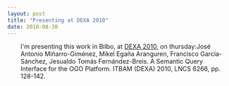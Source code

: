 ```yaml
---
layout: post
title: "Presenting at DEXA 2010"
date: 2010-08-30
---
```


<p style="padding-left:30px;">I'm presenting this work in Bilbo, at <a href="http://www.dexa.org/programme?cid=159">DEXA 2010</a>, on thursday:José Antonio Miñarro-Giménez, Mikel Egaña Aranguren, Francisco García-Sánchez, Jesualdo Tomás Fernández-Breis. A Semantic Query Interface for the OGO Platform. ITBAM (DEXA) 2010, LNCS 6266, pp. 128-142.</p>
